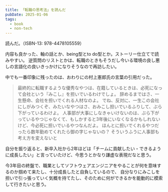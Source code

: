 ```yaml
---
title: 「転職の思考法」を読んだ
pubDate: 2025-01-06
tags:
  - book
  - non-tech
---
```


読んだ。（ISBN-13: 978-4478105559）


内容も良かった、軸の話とか、being型とto do型とか。ストーリー仕立てで読みやすい。
逆質問のリストとかは、転職のときもそうだし今いる環境の良し悪しの言語化の良いきっかけになりそうなので再訪したい。

中でも一番印象に残ったのは、おわりにの村上憲郎氏の言葉の引用だった。

> 最終的に転職するような優秀なやつは、在籍しているときは、必死になって会社という『みこし』を担いでいるわけでしょ。
> 辞めるまではさ、一生懸命、会社を担いでくれる人材なのよ。
> でね、反対に、一生この会社にしがみつくぞ、みたいなやつはさ、おみこし担いでいるふりして、ぶら下がっているわけよ。
> 人事部が大事にしなきゃいけないのは、ぶら下がっているやつじゃなくて、もしかすると3年後にいなくなるかもしれないけど、今必死に担いでいるやつなんだよ。
> ほんとに担いでくれるやつだったら数年勤めてくれたら御の字じゃないの？
> そういうふうに人事部も考え方を変えないと


自分を振り返ると、新卒入社から2年ほどは「チームに貢献したい・できるように成長したい」と言っていたけど、今思うとかなり謙虚な表現だなと思う。

今3年目の終盤で、職業としてソフトウェアエンジニアをやることが何を意味するのか掴めて来たし、十分成長したと自負しているので、
自分なりにみこしを担いで引っ張っていく気概を持てたし、そのために何ができるかを能動的に模索して行きたいと思う。

